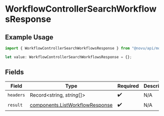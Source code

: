 # WorkflowControllerSearchWorkflowsResponse

## Example Usage

```typescript
import { WorkflowControllerSearchWorkflowsResponse } from "@novu/api/models/operations";

let value: WorkflowControllerSearchWorkflowsResponse = {};
```

## Fields

| Field                                                                              | Type                                                                               | Required                                                                           | Description                                                                        |
| ---------------------------------------------------------------------------------- | ---------------------------------------------------------------------------------- | ---------------------------------------------------------------------------------- | ---------------------------------------------------------------------------------- |
| `headers`                                                                          | Record<string, *string*[]>                                                         | :heavy_check_mark:                                                                 | N/A                                                                                |
| `result`                                                                           | [components.ListWorkflowResponse](../../models/components/listworkflowresponse.md) | :heavy_check_mark:                                                                 | N/A                                                                                |